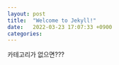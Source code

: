 ```yaml
---
layout: post
title:  "Welcome to Jekyll!"
date:   2022-03-23 17:07:33 +0900
categories: 
---
```


카테고리가 없으면???
